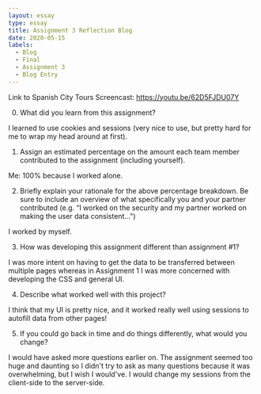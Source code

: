 ```yaml
---
layout: essay
type: essay
title: Assignment 3 Reflection Blog
date: 2020-05-15
labels:
  - Blog
  - Final
  - Assignment 3
  - Blog Entry
---
```


Link to Spanish City Tours Screencast: https://youtu.be/62D5FJDU07Y

0) What did you learn from this assignment?

I learned to use cookies and sessions (very nice to use, but pretty hard for me to wrap my head around at first).

1) Assign an estimated percentage on the amount each team member contributed to the assignment (including yourself).

Me: 100% because I worked alone.

2) Briefly explain your rationale for the above percentage breakdown. Be sure to include an overview of what specifically you and your partner contributed (e.g. “I worked on the security and my partner worked on making the user data consistent...")  

I worked by myself.

3) How was developing this assignment different than assignment #1? 

I was more intent on having to get the data to be transferred between multiple pages whereas in Assignment 1 I was more concerned with developing the CSS and general UI.

4) Describe what worked well with this project? 

I think that my UI is pretty nice, and it worked really well using sessions to autofill data from other pages!

5) If you could go back in time and do things differently, what would you change? 

I would have asked more questions earlier on.  The assignment seemed too huge and daunting so I didn't try to ask as many questions because it was overwhelming, but I wish I would've.  I would change my sessions from the client-side to the server-side.
